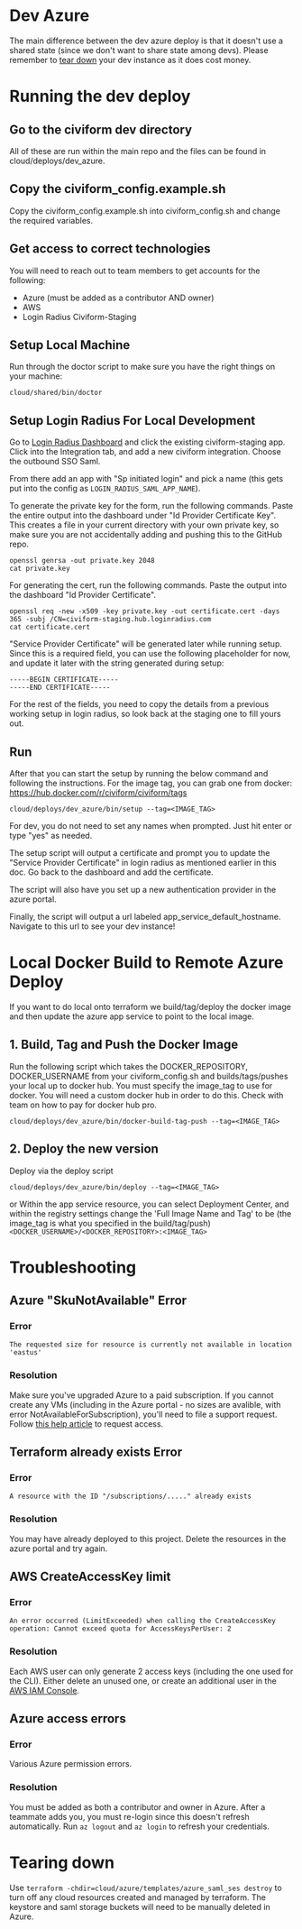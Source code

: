 # Dev Azure

The main difference between the dev azure deploy is that it doesn't use a shared
state (since we don't want to share state among devs). Please remember
to [tear down](#tearing-down) your dev instance as it does cost money.

# Running the dev deploy

## Go to the civiform dev directory

All of these are run within the main repo and the files can be found in
cloud/deploys/dev_azure.

## Copy the civiform_config.example.sh

Copy the civiform_config.example.sh into civiform_config.sh and change the
required variables.

## Get access to correct technologies

You will need to reach out to team members to get accounts for the following:

- Azure (must be added as a contributor AND owner)
- AWS
- Login Radius Civiform-Staging

## Setup Local Machine

Run through the doctor script to make sure you have the right things on your
machine:

```
cloud/shared/bin/doctor
```

## Setup Login Radius For Local Development

Go to [Login Radius Dashboard](https://dashboard.loginradius.com/) and click the
existing civiform-staging app. Click into the Integration tab, and add a new
civiform integration. Choose the outbound SSO Saml.

From there add an app with "Sp initiated login" and pick a name (this gets put
into the config as `LOGIN_RADIUS_SAML_APP_NAME`).

To generate the private key for the form, run the following commands. Paste the
entire output into the dashboard under "Id Provider Certificate Key". This
creates a file in your current directory with your own private key, so make sure
you are not accidentally adding and pushing this to the GitHub repo.

```
openssl genrsa -out private.key 2048
cat private.key
```

For generating the cert, run the following commands. Paste the output into the
dashboard "Id Provider Certificate".

```
openssl req -new -x509 -key private.key -out certificate.cert -days 365 -subj /CN=civiform-staging.hub.loginradius.com
cat certificate.cert
```

"Service Provider Certificate" will be generated later while running setup.
Since this is a required field, you can use the following placeholder for now,
and update it later with the string generated during setup:

```
-----BEGIN CERTIFICATE-----
-----END CERTIFICATE-----
```

For the rest of the fields, you need to copy the details from a previous working
setup in login radius, so look back at the staging one to fill yours out.

## Run

After that you can start the setup by running the below command and following
the instructions. For the image tag, you can grab one from
docker: https://hub.docker.com/r/civiform/civiform/tags

```
cloud/deploys/dev_azure/bin/setup --tag=<IMAGE_TAG>
```

For dev, you do not need to set any names when prompted. Just hit enter or
type "yes" as needed.

The setup script will output a certificate and prompt you to update the "Service
Provider Certificate" in login radius as mentioned earlier in this doc. Go back
to the dashboard and add the certificate.

The script will also have you set up a new authentication provider in the azure
portal.

Finally, the script will output a url labeled app_service_default_hostname.
Navigate to this url to see your dev instance!

# Local Docker Build to Remote Azure Deploy

If you want to do local onto terraform we build/tag/deploy the docker image and
then update the azure app service to point to the local image.

## 1. Build, Tag and Push the Docker Image

Run the following script which takes the DOCKER_REPOSITORY, DOCKER_USERNAME from
your civiform_config.sh and builds/tags/pushes your local up to docker hub. You
must specify the image_tag to use for docker. You will need a custom docker hub
in order to do this. Check with team on how to pay for docker hub pro.

```
cloud/deploys/dev_azure/bin/docker-build-tag-push --tag=<IMAGE_TAG>
```

## 2. Deploy the new version

Deploy via the deploy script

```
cloud/deploys/dev_azure/bin/deploy --tag=<IMAGE_TAG>
```

or Within the app service resource, you can select Deployment Center, and within
the registry settings change the 'Full Image Name and Tag' to be (the image_tag
is what you specified in the build/tag/push)
`<DOCKER_USERNAME>/<DOCKER_REPOSITORY>:<IMAGE_TAG>`

# Troubleshooting

## Azure "SkuNotAvailable" Error

### Error

`The requested size for resource is currently not available in location 'eastus'`

### Resolution

Make sure you've upgraded Azure to a paid subscription. If you cannot create any
VMs (including in the Azure portal - no sizes are avalible, with error
NotAvailableForSubscription), you'll need to file a support request. Follow
[this help article](https://docs.microsoft.com/en-us/troubleshoot/azure/general/region-access-request-process)
to request access.

## Terraform already exists Error

### Error

`A resource with the ID "/subscriptions/....." already exists`

### Resolution

You may have already deployed to this project. Delete the resources in the azure
portal and try again.

## AWS CreateAccessKey limit

### Error

`An error occurred (LimitExceeded) when calling the CreateAccessKey operation: Cannot exceed quota for AccessKeysPerUser: 2`

### Resolution

Each AWS user can only generate 2 access keys (including the one used for the
CLI). Either delete an unused one, or create an additional user in the
[AWS IAM Console](https://console.aws.amazon.com).

## Azure access errors

### Error

Various Azure permission errors.

### Resolution

You must be added as both a contributor and owner in Azure. After a teammate
adds you, you must re-login since this doesn't refresh automatically.
Run `az logout` and `az login` to refresh your credentials.

# Tearing down

Use `terraform -chdir=cloud/azure/templates/azure_saml_ses destroy` to turn off
any cloud resources created and managed by terraform. The keystore and saml
storage buckets will need to be manually deleted in Azure.
